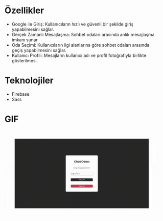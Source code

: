 # Özellikler

- Google ile Giriş: Kullanıcıların hızlı ve güvenli bir şekilde giriş yapabilmesini sağlar.
- Gerçek Zamanlı Mesajlaşma: Sohbet odaları arasında anlık mesajlaşma imkanı sunar.
- Oda Seçimi: Kullanıcıların ilgi alanlarına göre sohbet odaları arasında geçiş yapabilmesini sağlar.
- Kullanıcı Profili: Mesajların kullanıcı adı ve profil fotoğrafıyla birlikte gösterilmesi.

# Teknolojiler

- Firebase
- Sass

# GIF

![](download.gif)
